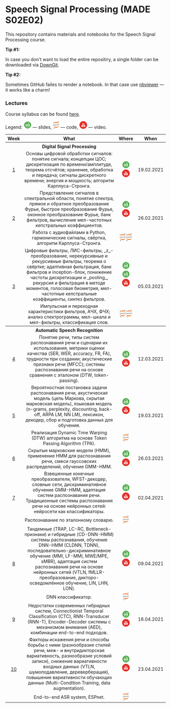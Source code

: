 # Speech Signal Processing (MADE S02E02)
This repository contains materials and notebooks for the Speech Signal Processing course.

**Tip #1:**

In case you don't want to load the entire repositiry, a single folder can be downloaded via [DownGit](https://downgit.github.io/).

**Tip #2:**

Sometimes GitHub failes to render a notebook. In that case use [nbviewer](https://nbviewer.jupyter.org/) — it works like a charm!

### Lectures

Course syllabus can be found [here](https://github.com/Illumaria/made-speech-signal-processing/blob/master/course_overview.pdf).

Legend: ![](https://github.com/Illumaria/made-deep-learning/blob/master/icons/pdf.png) — slides, ![](https://github.com/Illumaria/made-deep-learning/blob/master/icons/jupyter.png) — code, ![](https://github.com/Illumaria/made-deep-learning/blob/master/icons/youtube.png) — video.

<table>
  <thead>
    <tr>
      <th>Week</th>
      <th>What</th>
      <th>Where</th>
      <th>When</th>
    </tr>
  </thead>
  <tbody>
    <!-------------------- MODULE 1 -------------------->
    <tr><th /><th>Digital Signal Processing</th><th /><th /></tr>
    <!-------------------- WEEK 1 -------------------->
    <tr>
      <td align="center"><a href="https://data.mail.ru/curriculum/program/lesson/16712/">1</a></td>
      <td align="center">Основы цифровой обработки сигналов: понятие сигнала; концепции ЦОС; дискретизация по времени/амплитуде, теорема отсчётов; хранение, обработка и передача; сигналы дискретного времени; энергия и мощность; алгоритм Карплуса-Стронга.</td>
      <td align="center">
        <a href="https://github.com/Illumaria/made-speech-signal-processing/blob/master/01-intro-to-dsp/01_intro_to_dsp.pdf"><img src="https://github.com/Illumaria/made-deep-learning/blob/master/icons/pdf.png" /></a>
        <a href="https://youtu.be/RS4iK1zU7w4"><img src="https://github.com/Illumaria/made-deep-learning/blob/master/icons/youtube.png" /></a>
      </td>
      <td>19.02.2021</td>
    </tr>
    <!-------------------- WEEK 2 -------------------->
    <tr>
      <td rowspan="2" align="center"><a href="https://data.mail.ru/curriculum/program/lesson/16713/">2</a></td>
      <td align="center">Представление сигналов в спектральной области, понятие спектра, прямое и обратное преобразование Фурье, быстрое преобразование Фурье, оконное преобразование Фурье, банк фильтров, вычисление мел-частотных кепстральных коэффициентов.</td>
      <td align="center">
        <a href="https://github.com/Illumaria/made-speech-signal-processing/blob/master/02-frequency-domain/02_frequency_domain.pdf"><img src="https://github.com/Illumaria/made-deep-learning/blob/master/icons/pdf.png" /></a>
        <a href="https://youtu.be/OdmLyM0XRwA"><img src="https://github.com/Illumaria/made-deep-learning/blob/master/icons/youtube.png" /></a>
      </td>
      <td rowspan="2">26.02.2021</td>
    </tr>
    <tr>
      <td align="center">Работа с аудиофайлами в Python, гармонические сигналы, свёртка, алгоритм Карплуса-Стронга.</td>
      <td align="center"><a href="https://nbviewer.jupyter.org/github/Illumaria/made-speech-signal-processing/blob/master/02-frequency-domain/lab_01.ipynb"><img src="https://github.com/Illumaria/made-deep-learning/blob/master/icons/jupyter.png" /></a><a href="https://nbviewer.jupyter.org/github/Illumaria/made-speech-signal-processing/blob/master/02-frequency-domain/lab_02.ipynb"><img src="https://github.com/Illumaria/made-deep-learning/blob/master/icons/jupyter.png" /></a></td>
    </tr>
    <!-------------------- WEEK 3 -------------------->
    <tr>
      <td rowspan="2" align="center"><a href="https://data.mail.ru/curriculum/program/lesson/16714/">3</a></td>
      <td align="center">Цифровые фильтры, ЛИС-фильтры, _z_-преобразование, нерекурсивные и рекурсивные фильтры, теорема о свёртке; адаптивная фильтрация, банк фильтров и inception-блок, понижение частоты дискретизации и _pooling_, рекурсия и фильтрация в методе моментов, голосовая биометрия, мел-частотные кепстральные коэффициенты, синтез фильтров.</td>
      <td align="center">
        <a href="https://github.com/Illumaria/made-speech-signal-processing/blob/master/03-digital-filters-and-machine-learning/03_digital_filters.pdf"><img src="https://github.com/Illumaria/made-deep-learning/blob/master/icons/pdf.png" /></a>
        <a href="https://github.com/Illumaria/made-speech-signal-processing/blob/master/03-digital-filters-and-machine-learning/04_dsp_and_machine_learning.pdf"><img src="https://github.com/Illumaria/made-deep-learning/blob/master/icons/pdf.png" /></a>
        <a href="https://youtu.be/NoB1nJrK0Dk"><img src="https://github.com/Illumaria/made-deep-learning/blob/master/icons/youtube.png" /></a>
      </td>
      <td rowspan="2">05.03.2021</td>
    </tr>
    <tr>
      <td align="center">Импульсная и переходная характеристики фильтров, АЧХ, ФЧХ; анализ спектрограммы, мел-шкала и мел-фильтры, классификация слов.</td>
      <td align="center"><a href="https://nbviewer.jupyter.org/github/Illumaria/made-speech-signal-processing/blob/master/03-digital-filters-and-machine-learning/lab_03.ipynb"><img src="https://github.com/Illumaria/made-deep-learning/blob/master/icons/jupyter.png" /></a><a href="https://nbviewer.jupyter.org/github/Illumaria/made-speech-signal-processing/blob/master/03-digital-filters-and-machine-learning/lab_04.ipynb"><img src="https://github.com/Illumaria/made-deep-learning/blob/master/icons/jupyter.png" /></a></td>
    </tr>
    <!-------------------- MODULE 2 -------------------->
    <tr><th /><th>Automatic Speech Recognition</th><th /><th /></tr>
    <!-------------------- WEEK 4 -------------------->
    <tr>
      <td align="center"><a href="https://data.mail.ru/curriculum/program/lesson/16715/">4</a></td>
      <td align="center">Понятие речи, типы систем распознавания речи и сценарии их использования, метрики оценки качества (SER, WER, accuracy, FR, FA), трудности при создании; акустические признаки речи (MFCC); системы распознавания речи на основе сравнения с эталоном (DTW, token-passing).</td>
      <td align="center">
        <a href="https://github.com/Illumaria/made-speech-signal-processing/blob/master/04-intro-to-asr/04_intro_to_asr.pdf"><img src="https://github.com/Illumaria/made-deep-learning/blob/master/icons/pdf.png" /></a>
        <a href="https://youtu.be/ziWNTI7GTxg"><img src="https://github.com/Illumaria/made-deep-learning/blob/master/icons/youtube.png" /></a>
      </td>
      <td>12.03.2021</td>
    </tr>
    <!-------------------- WEEK 5 -------------------->
    <tr>
      <td rowspan="2" align="center"><a href="https://data.mail.ru/curriculum/program/lesson/16716/">5</a></td>
      <td align="center">Вероятностная постановка задачи распознавания речи, акустическая модель (цепь Маркова, скрытая марковская модель), языковая модель (n-grams, perplexity, discounting, back-off, ARPA LM, NN LM), лексикон, декодер, сбор и подготовка данных для обучения.</td>
      <td align="center">
        <a href="https://github.com/Illumaria/made-speech-signal-processing/blob/master/05-speech-recognition-systems/05_speech_recognition_systems.pdf"><img src="https://github.com/Illumaria/made-deep-learning/blob/master/icons/pdf.png" /></a>
        <a href="https://youtu.be/kmGWuDkF4mE"><img src="https://github.com/Illumaria/made-deep-learning/blob/master/icons/youtube.png" /></a>
      </td>
      <td rowspan="2">19.03.2021</td>
    </tr>
    <tr>
      <td align="center">Реализация Dynamic Time Warping (DTW) алгоритма на основе Token Passing Algorithm (TPA).</td>
      <td align="center"><a href="https://nbviewer.jupyter.org/github/Illumaria/made-speech-signal-processing/blob/master/05-speech-recognition-systems/dtw_tpa.ipynb"><img src="https://github.com/Illumaria/made-deep-learning/blob/master/icons/jupyter.png" /></a></td>
    </tr>
    <!-------------------- WEEK 6 -------------------->
    <tr>
      <td align="center"><a href="https://data.mail.ru/curriculum/program/lesson/16717/">6</a></td>
      <td align="center">Скрытые марковские модели (HMM), применение HMM для распознавания речи, смеси гауссовских распределений, обучение GMM-HMM.</td>
      <td align="center">
        <a href="https://github.com/Illumaria/made-speech-signal-processing/blob/master/06-gmm-hmm/06_gmm_hmm.pdf"><img src="https://github.com/Illumaria/made-deep-learning/blob/master/icons/pdf.png" /></a>
        <a href="https://youtu.be/4THZbCQ0-tM"><img src="https://github.com/Illumaria/made-deep-learning/blob/master/icons/youtube.png" /></a>
      </td>
      <td>26.03.2021</td>
    </tr>
    <!-------------------- WEEK 7 -------------------->
    <tr>
      <td rowspan="2" align="center"><a href="https://data.mail.ru/curriculum/program/lesson/16718/">7</a></td>
      <td align="center">Взвешенные конечные преобразователи, WFST-декодер, словные сети, дискриминативное обучение GMM-HMM, адаптация систем распознавания речи. Традиционные системы распознавания речи на основе нейронных сетей: нейросети как классификаторы.</td>
      <td align="center">
        <a href="https://github.com/Illumaria/made-speech-signal-processing/blob/master/07-dnn-hmm/07_dnn_hmm.pdf"><img src="https://github.com/Illumaria/made-deep-learning/blob/master/icons/pdf.png" /></a>
        <a href="https://youtu.be/0w5rukVuUos"><img src="https://github.com/Illumaria/made-deep-learning/blob/master/icons/youtube.png" /></a>
      </td>
      <td rowspan="2">02.04.2021</td>
    </tr>
    <tr>
      <td align="center">Распознавание по эталонному словарю.</td>
      <td align="center"><a href="https://nbviewer.jupyter.org/github/Illumaria/made-speech-signal-processing/blob/master/07-dnn-hmm/recognition_via_reference_dictionary.ipynb"><img src="https://github.com/Illumaria/made-deep-learning/blob/master/icons/jupyter.png" /></a></td>
    </tr>
    <!-------------------- WEEK 8 -------------------->
    <tr>
      <td rowspan="2" align="center"><a href="https://data.mail.ru/curriculum/program/lesson/16719/">8</a></td>
      <td align="center">Тандемные (TRAP, LC-RC, Bottleneck-признаки) и гибридные (CD-DNN-HMM) системы распознавания, обучение DNN-HMM (CLDNN, TDNN), последовательно-дискриминативное обучение (MMI, LF-MMI, MWE/MPE, sMBR), адаптация систем распознавания речи на основе нейронных сетей (VTLN, fMLLR-преобразование, дикторо-осведомлённое обучение, LIN, LHN, LON).</td>
      <td align="center">
        <a href="https://github.com/Illumaria/made-speech-signal-processing/blob/master/07-dnn-hmm/07_dnn_hmm.pdf"><img src="https://github.com/Illumaria/made-deep-learning/blob/master/icons/pdf.png" /></a>
        <a href="https://youtu.be/acSCesSywQw"><img src="https://github.com/Illumaria/made-deep-learning/blob/master/icons/youtube.png" /></a>
      </td>
      <td rowspan="2">09.04.2021</td>
    </tr>
    <tr>
      <td align="center">DNN классификатор.</td>
      <td align="center"><a href="https://nbviewer.jupyter.org/github/Illumaria/made-speech-signal-processing/blob/master/08-dnn-classifier/dnn_classifier.ipynb"><img src="https://github.com/Illumaria/made-deep-learning/blob/master/icons/jupyter.png" /></a></td>
    </tr>
    <!-------------------- WEEK 9 -------------------->
    <tr>
      <td align="center"><a href="https://data.mail.ru/curriculum/program/lesson/16720/">9</a></td>
      <td align="center">Недостатки современных гибридных систем, Connectionist Temporal Classification (CTC), RNN-Transducer (RNN-T), Encoder-Decoder системы с механизмом внимания (AED), комбинации end-to-end подходов.</td>
      <td align="center">
        <a href="https://github.com/Illumaria/made-speech-signal-processing/blob/master/09-end-to-end-asr-systems/09_end_to_end_asr_systems.pdf"><img src="https://github.com/Illumaria/made-deep-learning/blob/master/icons/pdf.png" /></a>
        <a href="https://youtu.be/acSCesSywQw"><img src="https://github.com/Illumaria/made-deep-learning/blob/master/icons/youtube.png" /></a>
      </td>
      <td>16.04.2021</td>
    </tr>
    <!-------------------- WEEK 10 -------------------->
    <tr>
      <td rowspan="2" align="center"><a href="https://data.mail.ru/curriculum/program/lesson/16721/">10</a></td>
      <td align="center">Факторы искажения речи и способы борьбы с ними (разнообразие стилей речи, меж- и внутридикторская вариативность, разнообразие условий записи), снижение вариативности входных данных (VTLN, шумоподавление, дереверберация), повышение вариативности обучающих данных (Multi-Condition Training, data augmentation).</td>
      <td align="center">
        <a href="https://github.com/Illumaria/made-speech-signal-processing/blob/master/10-speech-distortion-factors/10_speech_distortion_factors.pdf"><img src="https://github.com/Illumaria/made-deep-learning/blob/master/icons/pdf.png" /></a>
        <a href="https://youtu.be/HV-ck7u2ZXs"><img src="https://github.com/Illumaria/made-deep-learning/blob/master/icons/youtube.png" /></a>
      </td>
      <td rowspan="2">23.04.2021</td>
    </tr>
    <tr>
      <td align="center">End-to-end ASR system, ESPnet.</td>
      <td align="center"><a href=""><img src="https://github.com/Illumaria/made-deep-learning/blob/master/icons/jupyter.png" /></a></td>
    </tr>
  </tbody>
</table>
